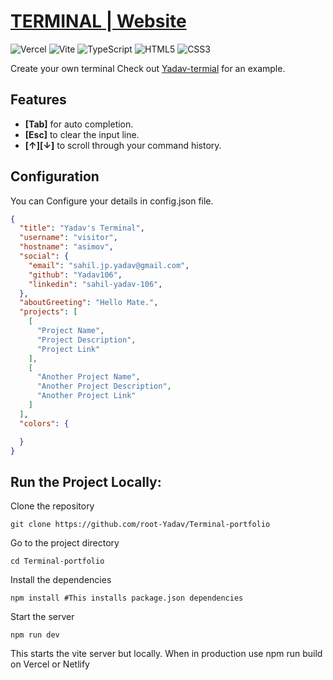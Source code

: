 # [TERMINAL | Website](https://Yadav-terminal.vercel.app/)


![Vercel](https://img.shields.io/badge/vercel-%23000000.svg?style=for-the-badge&logo=vercel&logoColor=white)
![Vite](https://img.shields.io/badge/vite-%23646CFF.svg?style=for-the-badge&logo=vite&logoColor=white)
![TypeScript](https://img.shields.io/badge/typescript-%23007ACC.svg?style=for-the-badge&logo=typescript&logoColor=white)
![HTML5](https://img.shields.io/badge/html5-%23E34F26.svg?style=for-the-badge&logo=html5&logoColor=white)
![CSS3](https://img.shields.io/badge/css3-%231572B6.svg?style=for-the-badge&logo=css3&logoColor=white)

Create your own terminal Check out [Yadav-termial](https://Yadav-terminal.vercel.app/) for an example.

## Features
* **[Tab]** for auto completion.
* **[Esc]** to clear the input line.
* **[↑][↓]** to scroll through your command history.


## Configuration

You can Configure your details in config.json file.

```json
{
  "title": "Yadav's Terminal",
  "username": "visitor",
  "hostname": "asimov",
  "social": {
    "email": "sahil.jp.yadav@gmail.com",
    "github": "Yadav106",
    "linkedin": "sahil-yadav-106",
  },
  "aboutGreeting": "Hello Mate.",
  "projects": [
    [
      "Project Name",
      "Project Description",
      "Project Link"
    ],
    [
      "Another Project Name",
      "Another Project Description",
      "Another Project Link"
    ]
  ],
  "colors": {

  }
}
```

## Run the Project Locally:

Clone the repository
```shell
git clone https://github.com/root-Yadav/Terminal-portfolio
```
Go to the project directory
```shell
cd Terminal-portfolio
```
Install the dependencies
```shell
npm install #This installs package.json dependencies
```

Start the server
```shell
npm run dev 
```
This starts the vite server but locally. When in production use npm run build on Vercel or Netlify